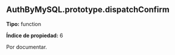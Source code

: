 ## AuthByMySQL.prototype.dispatchConfirm

**Tipo:** function

**Índice de propiedad:** 6

Por documentar.




